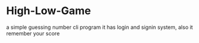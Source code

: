 # High-Low-Game
a simple guessing number cli program it has login and signin system, also it remember your score
